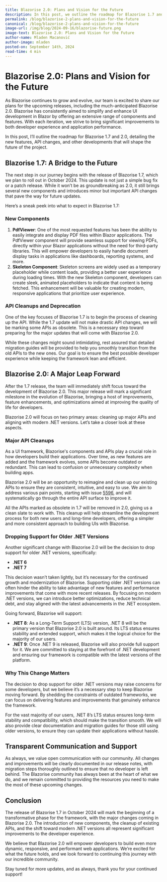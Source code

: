 ```yaml
---
title: Blazorise 2.0: Plans and Vision for the Future
description: In this post, we outline the roadmap for Blazorise 1.7 and 2.0, detailing the new features, API changes, and other developments that will shape the future of the project.
permalink: /blog/blazorise-2-plans-and-vision-for-the-future
canonical: /blog/blazorise-2-plans-and-vision-for-the-future
image-url: /img/blog/2024-09-16/blazorise-future.png
image-text: Blazorise 2.0: Plans and Vision for the Future
author-name: Mladen Macanović
author-image: mladen
posted-on: September 14th, 2024
read-time: 4 min
---
```


# Blazorise 2.0: Plans and Vision for the Future

As Blazorise continues to grow and evolve, our team is excited to share our plans for the upcoming releases, including the much-anticipated Blazorise 2.0. Blazorise has consistently aimed to simplify and enhance UI development in Blazor by offering an extensive range of components and features. With each iteration, we strive to bring significant improvements to both developer experience and application performance.

In this post, I’ll outline the roadmap for Blazorise 1.7 and 2.0, detailing the new features, API changes, and other developments that will shape the future of the project.

## Blazorise 1.7: A Bridge to the Future

The next step in our journey begins with the release of Blazorise 1.7, which we plan to roll out in October 2024. This update is not just a simple bug fix or a patch release. While it won’t be as groundbreaking as 2.0, it still brings several new components and introduces minor but important API changes that pave the way for future updates.

Here’s a sneak peek into what to expect in Blazorise 1.7:

### New Components

1. **PdfViewer**: One of the most requested features has been the ability to easily integrate and display PDF files within Blazor applications. The PdfViewer component will provide seamless support for viewing PDFs, directly within your Blazor applications without the need for third-party libraries. This will empower developers to easily handle document display tasks in applications like dashboards, reporting systems, and more.
2. **Skeleton Component**: Skeleton screens are widely used as a temporary placeholder while content loads, providing a better user experience during loading times. With the new Skeleton component, developers can create sleek, animated placeholders to indicate that content is being fetched. This enhancement will be valuable for creating modern, responsive applications that prioritize user experience.

### API Cleanups and Deprecation

One of the key focuses of Blazorise 1.7 is to begin the process of cleaning up the API. While the 1.7 update will not make drastic API changes, we will be marking some APIs as obsolete. This is a necessary step toward preparing for the major updates that will come with Blazorise 2.0.

While these changes might sound intimidating, rest assured that detailed migration guides will be provided to help you smoothly transition from the old APIs to the new ones. Our goal is to ensure the best possible developer experience while keeping the framework lean and efficient.

## Blazorise 2.0: A Major Leap Forward

After the 1.7 release, the team will immediately shift focus toward the development of Blazorise 2.0. This major release will mark a significant milestone in the evolution of Blazorise, bringing a host of improvements, feature enhancements, and optimizations aimed at improving the quality of life for developers.

Blazorise 2.0 will focus on two primary areas: cleaning up major APIs and aligning with modern .NET versions. Let’s take a closer look at these aspects.

### Major API Cleanups

As a UI framework, Blazorise's components and APIs play a crucial role in how developers build their applications. Over time, as new features are added and the framework evolves, some APIs become outdated or redundant. This can lead to confusion or unnecessary complexity when building apps.

Blazorise 2.0 will be an opportunity to reimagine and clean up our existing APIs to ensure they are consistent, intuitive, and easy to use. We aim to address various pain points, starting with issue [5596](https://github.com/Megabit/Blazorise/issues/5596), and will systematically go through the entire API surface to improve it.

All the APIs marked as obsolete in 1.7 will be removed in 2.0, giving us a clean slate to work with. This cleanup will help streamline the development process for both new users and long-time developers, offering a simpler and more consistent approach to building UIs with Blazorise.

### Dropping Support for Older .NET Versions

Another significant change with Blazorise 2.0 will be the decision to drop support for older .NET versions, specifically:

- **.NET 6**
- **.NET 7**

This decision wasn’t taken lightly, but it’s necessary for the continued growth and modernization of Blazorise. Supporting older .NET versions can often hinder the ability to take advantage of new features and performance improvements that come with more recent releases. By focusing on modern .NET versions, we can introduce better optimizations, reduce technical debt, and stay aligned with the latest advancements in the .NET ecosystem.

Going forward, Blazorise will support:

- **.NET 8**: As a Long-Term Support (LTS) version, .NET 8 will be the primary version that Blazorise 2.0 is built around. Its LTS status ensures stability and extended support, which makes it the logical choice for the majority of our users.
- **.NET 9**: Once .NET 9 is released, Blazorise will also provide full support for it. We are committed to staying at the forefront of .NET development and ensuring our framework is compatible with the latest versions of the platform.

### Why This Change Matters

The decision to drop support for older .NET versions may raise concerns for some developers, but we believe it’s a necessary step to keep Blazorise moving forward. By shedding the constraints of outdated frameworks, we can focus on delivering features and improvements that genuinely enhance the framework.

For the vast majority of our users, .NET 8’s LTS status ensures long-term stability and compatibility, which should make the transition smooth. We will also provide clear documentation and migration guides for those still using older versions, to ensure they can update their applications without hassle.

## Transparent Communication and Support

As always, we value open communication with our community. All changes and improvements will be clearly documented in our release notes, with migration steps thoroughly outlined to ensure that no developer is left behind. The Blazorise community has always been at the heart of what we do, and we remain committed to providing the resources you need to make the most of these upcoming changes.

## Conclusion

The release of Blazorise 1.7 in October 2024 will mark the beginning of a transformative phase for the framework, with the major changes coming in Blazorise 2.0. The introduction of new components, the cleanup of existing APIs, and the shift toward modern .NET versions all represent significant improvements to the developer experience.

We believe that Blazorise 2.0 will empower developers to build even more dynamic, responsive, and performant web applications. We’re excited for what the future holds, and we look forward to continuing this journey with our incredible community.

Stay tuned for more updates, and as always, thank you for your continued support!